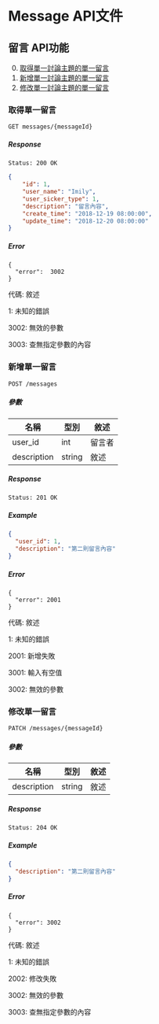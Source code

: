 # Message API文件

## 留言 API功能

0. [取得單一討論主題的單一留言](#取得單一討論主題的單一留言)
0. [新增單一討論主題的單一留言](#新增單一討論主題的單一留言)
0. [修改單一討論主題的單一留言](#修改單一討論主題的單一留言)

### 取得單一留言

`GET messages/{messageId}`

##### Response

`Status: 200 OK`

```json
{
    "id": 1,
    "user_name": "Imily",
    "user_sicker_type": 1,
    "description": "留言內容",
    "create_time": "2018-12-19 08:00:00",
    "update_time": "2018-12-20 08:00:00"
}
```
##### Error

```
{
  "error":  3002
}
```

代碼: 敘述

1: 未知的錯誤

3002: 無效的參數

3003: 查無指定參數的內容

### 新增單一留言

`POST /messages`

##### 參數

| 名稱          | 型別    | 敘述 |
| ---          | ---     | --- |
| user_id    | int     | 留言者 |
| description  | string     | 敘述 |

##### Response

`Status: 201 OK`

##### Example

```json
{
  "user_id": 1,
  "description": "第二則留言內容"
}
```

##### Error

```
{
  "error": 2001
}
```

代碼: 敘述

1: 未知的錯誤

2001: 新增失敗

3001: 輸入有空值

3002: 無效的參數

### 修改單一留言

`PATCH /messages/{messageId}`

##### 參數

| 名稱          | 型別    | 敘述 |
| ---          | ---     | --- |
| description  | string     | 敘述 |

##### Response

`Status: 204 OK`

##### Example

```json
{
  "description": "第二則留言內容"
}
```

##### Error

```
{
  "error": 3002
}
```

代碼: 敘述

1: 未知的錯誤

2002: 修改失敗

3002: 無效的參數

3003: 查無指定參數的內容

